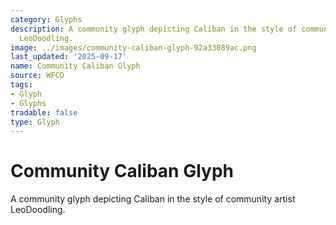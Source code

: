 ```yaml
---
category: Glyphs
description: A community glyph depicting Caliban in the style of community artist
  LeoDoodling.
image: ../images/community-caliban-glyph-92a33089ac.png
last_updated: '2025-09-17'
name: Community Caliban Glyph
source: WFCD
tags:
- Glyph
- Glyphs
tradable: false
type: Glyph
---
```


# Community Caliban Glyph

A community glyph depicting Caliban in the style of community artist LeoDoodling.

